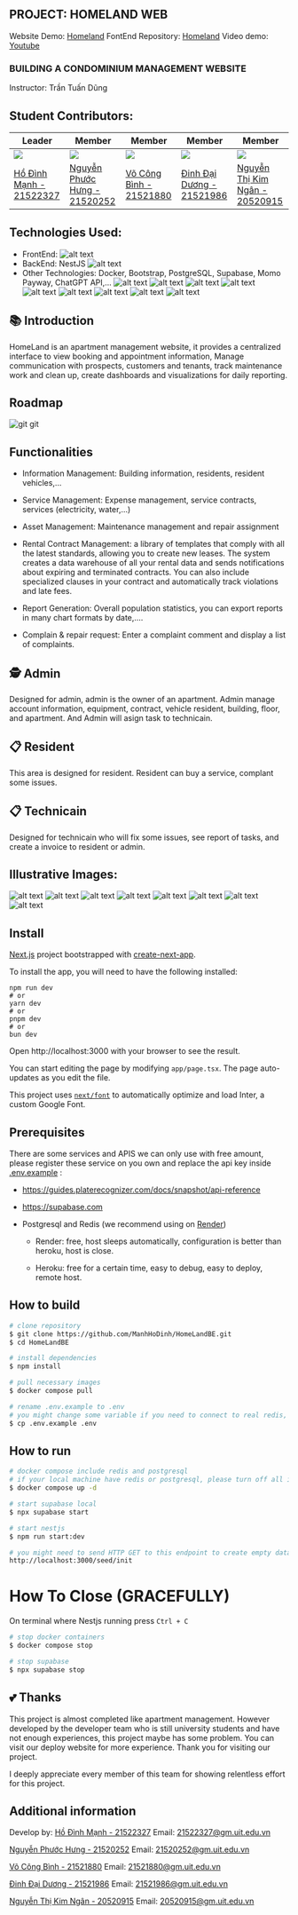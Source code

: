 ## PROJECT: HOMELAND WEB
Website Demo: [Homeland](https://uithomeland.vercel.app/)
FontEnd Repository: [Homeland](https://github.com/ManhHoDinh/HomeLand)
Video demo: [Youtube](https://www.youtube.com/watch?v=YjaR-8Sp0UU&t=6s)
### BUILDING A CONDOMINIUM MANAGEMENT WEBSITE
Instructor: Trần Tuấn Dũng
## Student Contributors:
| Leader  | Member | Member | Member | Member |
| ------------- | ------------- | --------------------------|------------------------|------------------------|
| [![](https://avatars.githubusercontent.com/u/97241076?v=4)](https://github.com/ManhHoDinh) | [![](https://avatars.githubusercontent.com/u/111514441?v=4)](https://github.com/phuochungus) | [![](https://avatars.githubusercontent.com/u/105732042?v=4)](https://github.com/vocongbinh) | [![](https://avatars.githubusercontent.com/u/100852896?v=4)](https://github.com/Daiduong1593572468) | [![](https://avatars.githubusercontent.com/u/107528091?s=96&v=4)](https://github.com/Ngan1808) |
| [Hồ Đình Mạnh - 21522327](https://github.com/ManhHoDinh) | [Nguyễn Phước Hưng - 21520252](https://github.com/phuochungus) | [Võ Công Bình - 21521880](https://github.com/vocongbinh) | [Đinh Đại Dương - 21521986](https://github.com/Daiduong1593572468) | [Nguyễn Thị Kim Ngân - 20520915](https://github.com/Ngan1808) |


## Technologies Used:
* FrontEnd: 
![alt text](https://img.shields.io/badge/next%20js-000000?style=for-the-badge&logo=nextdotjs&logoColor=white)
* BackEnd: NestJS
![alt text](https://img.shields.io/badge/nestJs-0000FF?style=for-the-badge&logo=nestjs&logoColor=red)
* Other Technologies: Docker, Bootstrap, PostgreSQL, Supabase, Momo Payway, ChatGPT API,...
![alt text](https://img.shields.io/badge/Visual_Studio_Code-0078D4?style=for-the-badge&logo=visual%20studio%20code&logoColor=white)
![alt text](https://img.shields.io/badge/TypeScript-007ACC?style=for-the-badge&logo=typescript&logoColor=white)
![alt text](https://img.shields.io/badge/Supabase-B73BFE?style=for-the-badge&logo=Supabase&logoColor=FFD62E)
![alt text](https://img.shields.io/badge/docker-%230db7ed.svg?style=for-the-badge&logo=docker&logoColor=white)
![alt text](https://img.shields.io/badge/ChatGPT-005C84?style=for-the-badge&logo=ChatGPT&logoColor=white)
![alt text](https://img.shields.io/badge/PostgreSQL-F24E1E?style=for-the-badge&logo=PostgreSQL&logoColor=white)
![alt text](https://img.shields.io/badge/Bootstrap-%230db7ed.svg?style=for-the-badge&logo=Bootstrap&logoColor=white)
![alt text](https://img.shields.io/badge/MoMo-FF9900?style=for-the-badge&logo=MOMO&logoColor=white)
![alt text](https://img.shields.io/badge/Vercel-000000?style=for-the-badge&logo=vercel&logoColor=white)
## 📚 Introduction
HomeLand is an apartment management website, it provides a centralized interface to view booking and appointment information, Manage communication with prospects, customers and tenants, track maintenance work and clean up, create dashboards and visualizations for daily reporting.
## Roadmap
![git git](5.png)

## Functionalities
* Information Management: Building information, residents, resident vehicles,...
* Service Management: Expense management, service contracts, services (electricity, water,...)
* Asset Management: Maintenance management and repair assignment
* Rental Contract Management: a library of templates that comply with all the latest standards, allowing you to create new leases. The system creates a data warehouse of all your rental data and sends notifications about expiring and terminated contracts. You can also include specialized clauses in your contract and automatically track violations and late fees.

* Report Generation: Overall population statistics, you can export reports in many chart formats by date,....

* Complain & repair request: Enter a complaint comment and display a list of complaints.

## 🕵️ Admin
Designed for admin, admin is the owner of an apartment. Admin manage account information, equipment, contract, vehicle resident, building, floor, and apartment. And Admin will asign task to technicain.

## 📋 Resident 
This area is designed for resident. Resident can buy a service, complant some issues.

## 📋 Technicain
Designed for technicain who will fix some issues, see report of tasks, and create a invoice to resident or admin.

## Illustrative Images:
![alt text](image-1.png)
![alt text](6.png)
![alt text](2.png)
![alt text](4.png)
![alt text](3.png)
![alt text](7.png)
![alt text](9.png)
![alt text](8.png)

## Install
[Next.js](https://nextjs.org/) project bootstrapped with [create-next-app](https://github.com/vercel/next.js/tree/canary/packages/create-next-app).

To install the app, you will need to have the following installed:
```
npm run dev
# or
yarn dev
# or
pnpm dev
# or
bun dev
```
Open http://localhost:3000 with your browser to see the result.

You can start editing the page by modifying ```app/page.tsx```. The page auto-updates as you edit the file.

This project uses [```next/font```](https://nextjs.org/docs/pages/building-your-application/optimizing/fonts) to automatically optimize and load Inter, a custom Google Font.
## Prerequisites
There are some services and APIS we can only use with free amount, please register these service on you own and replace the api key inside  [.env.example](.env.example)
:

* https://guides.platerecognizer.com/docs/snapshot/api-reference
* https://supabase.com
* Postgresql and Redis (we recommend using on [Render](https://render.com/)) 
  
  * Render: free, host sleeps automatically, configuration is better than heroku, host is close.

  * Heroku: free for a certain time, easy to debug, easy to deploy, remote host.

## How to build
```bash
# clone repository
$ git clone https://github.com/ManhHoDinh/HomeLandBE.git
$ cd HomeLandBE

# install dependencies
$ npm install

# pull necessary images
$ docker compose pull

# rename .env.example to .env
# you might change some variable if you need to connect to real redis, postgresql or supabase project
$ cp .env.example .env
```


## How to run
```bash
# docker compose include redis and postgresql
# if your local machine have redis or postgresql, please turn off all in order to run properly
$ docker compose up -d

# start supabase local
$ npx supabase start

# start nestjs
$ npm run start:dev

# you might need to send HTTP GET to this endpoint to create empty database and S3 storage:
http://localhost:3000/seed/init
```

# How To Close (GRACEFULLY)

On terminal where Nestjs running press ```Ctrl + C```
```bash
# stop docker containers
$ docker compose stop

# stop supabase
$ npx supabase stop
```

## 💕 Thanks
This project is almost completed like apartment management. However developed by the developer team who is still university students and have not enough experiences, this project maybe has some problem. You can visit our deploy website for more experience. Thank you for visiting our project.

I deeply appreciate every member of this team for showing relentless effort for this project.

## Additional information

Develop by:
 [Hồ Đình Mạnh - 21522327](https://github.com/ManhHoDinh) 
 Email: 21522327@gm.uit.edu.vn

 [Nguyễn Phước Hưng - 21520252](https://github.com/phuochungus) 
 Email: 21520252@gm.uit.edu.vn

 [Võ Công Bình - 21521880](https://github.com/vocongbinh) 
 Email: 21521880@gm.uit.edu.vn

 [Đinh Đại Dương - 21521986](https://github.com/Daiduong1593572468) 
 Email: 21521986@gm.uit.edu.vn

 [Nguyễn Thị Kim Ngân - 20520915](https://github.com/Ngan1808)
 Email: 20520915@gm.uit.edu.vn
